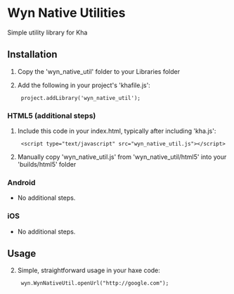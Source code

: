 # Wyn Native Utilities
Simple utility library for Kha

## Installation

1. Copy the 'wyn_native_util' folder to your Libraries folder
2. Add the following in your project's 'khafile.js':

		project.addLibrary('wyn_native_util');

### HTML5 (additional steps)

1. Include this code in your index.html, typically after including 'kha.js':

		<script type="text/javascript" src="wyn_native_util.js"></script>

2. Manually copy 'wyn_native_util.js' from 'wyn_native_util/html5' into your 'builds/html5' folder

### Android
- No additional steps.

### iOS
- No additional steps.

## Usage

2. Simple, straightforward usage in your haxe code:

		wyn.WynNativeUtil.openUrl("http://google.com");

